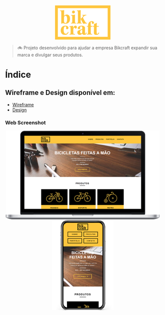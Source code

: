 <p align="center">
   <img src="./img/bikcraft-qualidade.svg" alt="Bikcraft" width="180"/>
</p>

> 🚲 Projeto desenvolvido para ajudar a empresa Bikcraft expandir sua marca e divulgar seus produtos.

# Índice



## Wireframe e Design disponível em: 

* [Wireframe](https://xd.adobe.com/view/f189d9ee-5e17-42e0-4e70-d9de371e4588-87b8/) 
* [Design](https://xd.adobe.com/view/ca6958ac-4c7f-467d-4f82-428927607a9e-bc58/) 

### Web Screenshot
<div align="center">
   <img src="./.github/desktop.png" width="500px">
   <img src="./.github/mobile.png" width="200px">
</div>

